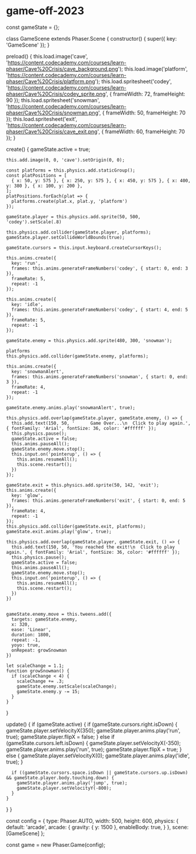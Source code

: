 # game-off-2023
const gameState = {};

class GameScene extends Phaser.Scene {
  constructor() {
    super({ key: 'GameScene' });
  }

  preload() {
    this.load.image('cave', 'https://content.codecademy.com/courses/learn-phaser/Cave%20Crisis/cave_background.png');
    this.load.image('platform', 'https://content.codecademy.com/courses/learn-phaser/Cave%20Crisis/platform.png');
    this.load.spritesheet('codey', 'https://content.codecademy.com/courses/learn-phaser/Cave%20Crisis/codey_sprite.png', { frameWidth: 72, frameHeight: 90 });
    this.load.spritesheet('snowman', 'https://content.codecademy.com/courses/learn-phaser/Cave%20Crisis/snowman.png', { frameWidth: 50, frameHeight: 70 });
    this.load.spritesheet('exit', 'https://content.codecademy.com/courses/learn-phaser/Cave%20Crisis/cave_exit.png', { frameWidth: 60, frameHeight: 70 });
  }

  create() {
    gameState.active = true;

    this.add.image(0, 0, 'cave').setOrigin(0, 0);

    const platforms = this.physics.add.staticGroup();
    const platPositions = [
      { x: 50, y: 575 }, { x: 250, y: 575 }, { x: 450, y: 575 }, { x: 400, y: 380 }, { x: 100, y: 200 },
    ];
    platPositions.forEach(plat => {
      platforms.create(plat.x, plat.y, 'platform')
    });

    gameState.player = this.physics.add.sprite(50, 500, 'codey').setScale(.8)

    this.physics.add.collider(gameState.player, platforms);
    gameState.player.setCollideWorldBounds(true);

    gameState.cursors = this.input.keyboard.createCursorKeys();

    this.anims.create({
      key: 'run',
      frames: this.anims.generateFrameNumbers('codey', { start: 0, end: 3 }),
      frameRate: 5,
      repeat: -1
    });

    this.anims.create({
      key: 'idle',
      frames: this.anims.generateFrameNumbers('codey', { start: 4, end: 5 }),
      frameRate: 5,
      repeat: -1
    });

    gameState.enemy = this.physics.add.sprite(480, 300, 'snowman');

    platforms
    this.physics.add.collider(gameState.enemy, platforms);

    this.anims.create({
      key: 'snowmanAlert',
      frames: this.anims.generateFrameNumbers('snowman', { start: 0, end: 3 }),
      frameRate: 4,
      repeat: -1
    });

    gameState.enemy.anims.play('snowmanAlert', true);

    this.physics.add.overlap(gameState.player, gameState.enemy, () => {
      this.add.text(150, 50, '      Game Over...\n  Click to play again.', { fontFamily: 'Arial', fontSize: 36, color: '#ffffff' });
      this.physics.pause();
      gameState.active = false;
      this.anims.pauseAll();
      gameState.enemy.move.stop();
      this.input.on('pointerup', () => {
        this.anims.resumeAll();
        this.scene.restart();
      })
    });

    gameState.exit = this.physics.add.sprite(50, 142, 'exit');
    this.anims.create({
      key: 'glow',
      frames: this.anims.generateFrameNumbers('exit', { start: 0, end: 5 }),
      frameRate: 4,
      repeat: -1
    });
    this.physics.add.collider(gameState.exit, platforms);
    gameState.exit.anims.play('glow', true);

    this.physics.add.overlap(gameState.player, gameState.exit, () => {
      this.add.text(150, 50, 'You reached the exit!\n  Click to play again.', { fontFamily: 'Arial', fontSize: 36, color: '#ffffff' });
      this.physics.pause();
      gameState.active = false;
      this.anims.pauseAll();
      gameState.enemy.move.stop();
      this.input.on('pointerup', () => {
        this.anims.resumeAll();
        this.scene.restart();
      })
    })


    gameState.enemy.move = this.tweens.add({
      targets: gameState.enemy,
      x: 320,
      ease: 'Linear',
      duration: 1800,
      repeat: -1,
      yoyo: true,
      onRepeat: growSnowman
    })
    
    let scaleChange = 1.1;
    function growSnowman() {
      if (scaleChange < 4) {
        scaleChange += .3;
        gameState.enemy.setScale(scaleChange);
        gameState.enemy.y -= 15;
      }
    }
  }

  update() {
    if (gameState.active) {
      if (gameState.cursors.right.isDown) {
        gameState.player.setVelocityX(350);
        gameState.player.anims.play('run', true);
        gameState.player.flipX = false;
      } else if (gameState.cursors.left.isDown) {
        gameState.player.setVelocityX(-350);
        gameState.player.anims.play('run', true);
        gameState.player.flipX = true;
      } else {
        gameState.player.setVelocityX(0);
        gameState.player.anims.play('idle', true);
      }

      if ((gameState.cursors.space.isDown || gameState.cursors.up.isDown) && gameState.player.body.touching.down) {
        gameState.player.anims.play('jump', true);
        gameState.player.setVelocityY(-800);
      }
    }
  }
}


const config = {
  type: Phaser.AUTO,
  width: 500,
  height: 600,
  physics: {
    default: 'arcade',
    arcade: {
      gravity: { y: 1500 },
      enableBody: true,
    }
  },
  scene: [GameScene]
};

const game = new Phaser.Game(config);
